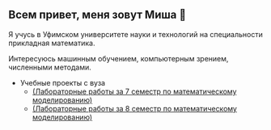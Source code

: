 ## Всем привет, меня зовут Миша 👋
Я учусь в Уфимском университете науки и технологий на специальности прикладная математика. 

Интересуюсь машинным обучением, компьютерным зрением, численными методами. 
- Учебные проекты с вуза 
  - [(Лабораторные работы за 7 семестр по математическому моделированию)](https://github.com/Mis-prog/matmod/)
  - [(Лабораторные работы за 8 семестр по математическому моделированию)](https://github.com/Mis-prog/matmod-8sem/)
